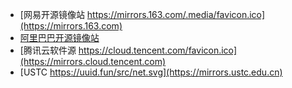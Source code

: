 - [网易开源镜像站 https://mirrors.163.com/.media/favicon.ico](https://mirrors.163.com)
- [阿里巴巴开源镜像站](https://developer.aliyun.com/mirror)
- [腾讯云软件源 https://cloud.tencent.com/favicon.ico](https://mirrors.cloud.tencent.com)
- [USTC https://uuid.fun/src/net.svg](https://mirrors.ustc.edu.cn)